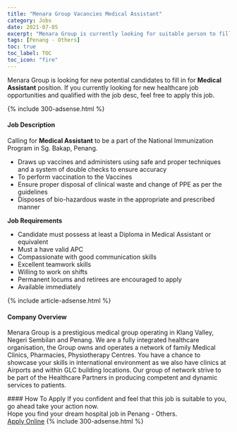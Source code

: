```yaml
---
title: "Menara Group Vacancies Medical Assistant" 
category: Jobs 
date: 2021-07-05 
excerpt: "Menara Group is currently looking for suitable person to fill in the Medical Assistant which positioned at Penang - Others" 
tags: [Penang - Others] 
toc: true 
toc_label: TOC 
toc_icon: "fire" 
--- 
```


<p>Menara Group is looking for new potential candidates to fill in for <b>Medical Assistant</b> position. If you currently looking for new healthcare job opportunities and qualified with the job desc, feel free to apply this job.
</p>{% include 300-adsense.html %} 
<div><div><h4>Job Description</h4></div><div><div><span><div><p><span>Calling for&#160;</span><strong>Medical Assistant</strong><span>&#160;to be a part of the National Immunization Program in Sg. Bakap, Penang.</span></p><ul><li>Draws up vaccines and administers using safe and proper techniques and a system of double checks to ensure accuracy</li><li>To perform vaccination to the Vaccines</li><li>Ensure proper disposal of clinical waste and change of PPE as per the guidelines</li><li>Disposes of bio-hazardous waste in the appropriate and prescribed manner</li></ul><p><strong>Job Requirements</strong></p><ul><li>Candidate must possess at least a Diploma in Medical Assistant or equivalent</li><li>Must a have valid APC</li><li>Compassionate with good communication skills</li><li>Excellent teamwork skills</li><li>Willing to work on shifts</li><li>Permanent locums and retirees are encouraged to apply</li><li>Available immediately</li></ul></div></span></div></div></div> 
{% include article-adsense.html %} 
<div><div><h4>Company Overview</h4></div><div><div><span><div><p>Menara Group is a prestigious medical group operating in Klang Valley, Negeri Sembilan and Penang. We are a fully integrated healthcare organisation, the Group owns and operates a network of family Medical Clinics, Pharmacies, Physiotherapy Centres. You have a chance to showcase your skills in international environment as we also have clinics at Airports and within GLC building locations. Our group of network strive to be part of the Healthcare Partners in producing competent and dynamic services to patients.&#160;&#160;</p></div></span></div></div></div> 
#### How To Apply 
If you confident and feel that this job is suitable to you, go ahead take your action now. <br/> 
Hope you find your dream hospital job in Penang - Others. <br/> 
<a href="https://www.jobstreet.com.my/en/job/medical-assistant-4605331?jobId=jobstreet-my-job-4605331" class="btn btn--warning" target="_blank" rel="nofollow noopenner">Apply Online</a> 
{% include 300-adsense.html %} 